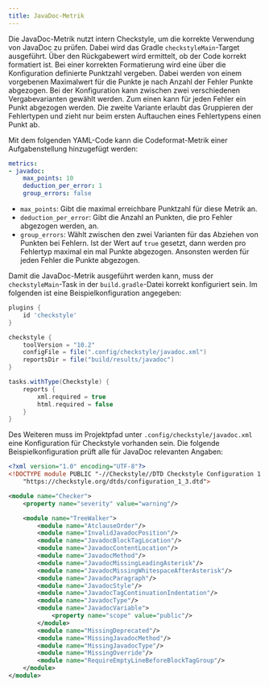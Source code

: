 ```yaml
---
title: JavaDoc-Metrik
---
```


Die JavaDoc-Metrik nutzt intern Checkstyle, um die korrekte Verwendung von JavaDoc zu prüfen. Dabei wird das Gradle `checkstyleMain`-Target ausgeführt. Über den Rückgabewert wird ermittelt, ob der Code korrekt formatiert ist. Bei einer korrekten Formatierung wird eine über die Konfiguration definierte Punktzahl vergeben. Dabei werden von einem vorgebenen Maximalwert für die Punkte je nach Anzahl der Fehler Punkte abgezogen. Bei der Konfiguration kann zwischen zwei verschiedenen Vergabevarianten gewählt werden. Zum einen kann für jeden Fehler ein Punkt abgezogen werden. Die zweite Variante erlaubt das Gruppieren der Fehlertypen und zieht nur beim ersten Auftauchen eines Fehlertypens einen Punkt ab.

Mit dem folgenden YAML-Code kann die Codeformat-Metrik einer Aufgabenstellung
hinzugefügt werden:

```yml
metrics:
- javadoc:
    max_points: 10
    deduction_per_error: 1
    group_errors: false
```

- `max_points`: Gibt die maximal erreichbare Punktzahl für diese Metrik an.
- `deduction_per_error`: Gibt die Anzahl an Punkten, die pro Fehler abgezogen werden, an.
- `group_errors`: Wählt zwischen den zwei Varianten für das Abziehen von Punkten bei Fehlern. Ist der Wert auf `true` gesetzt, dann werden pro Fehlertyp maximal ein mal Punkte abgezogen. Ansonsten werden für jeden Fehler die Punkte abgezogen.

Damit die JavaDoc-Metrik ausgeführt werden kann, muss der
`checkstyleMain`-Task in der `build.gradle`-Datei korrekt konfiguriert sein.
Im folgenden ist eine Beispielkonfiguration angegeben:

```gradle
plugins {
    id 'checkstyle'
}

checkstyle {
    toolVersion = "10.2"
    configFile = file(".config/checkstyle/javadoc.xml")
    reportsDir = file("build/results/javadoc")
}

tasks.withType(Checkstyle) {
    reports {
        xml.required = true
        html.required = false
    }
}
```

Des Weiteren muss im Projektpfad unter `.config/checkstyle/javadoc.xml` eine Konfiguration für Checkstyle vorhanden sein. Die folgende Beispielkonfiguration prüft alle für JavaDoc relevanten Angaben:

```xml
<?xml version="1.0" encoding="UTF-8"?>
<!DOCTYPE module PUBLIC "-//Checkstyle//DTD Checkstyle Configuration 1.3//EN"
    "https://checkstyle.org/dtds/configuration_1_3.dtd">

<module name="Checker">
    <property name="severity" value="warning"/>

    <module name="TreeWalker">
        <module name="AtclauseOrder"/>
        <module name="InvalidJavadocPosition"/>
        <module name="JavadocBlockTagLocation"/>
        <module name="JavadocContentLocation"/>
        <module name="JavadocMethod"/>
        <module name="JavadocMissingLeadingAsterisk"/>
        <module name="JavadocMissingWhitespaceAfterAsterisk"/>
        <module name="JavadocParagraph"/>
        <module name="JavadocStyle"/>
        <module name="JavadocTagContinuationIndentation"/>
        <module name="JavadocType"/>
        <module name="JavadocVariable">
            <property name="scope" value="public"/>
        </module>
        <module name="MissingDeprecated"/>
        <module name="MissingJavadocMethod"/>
        <module name="MissingJavadocType"/>
        <module name="MissingOverride"/>
        <module name="RequireEmptyLineBeforeBlockTagGroup"/>
    </module>
</module>
```
